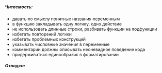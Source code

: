 ##### Читаемость:
- давать по смыслу понятные названия переменным
- в функцию закладывать одну логику, одно действие
- не использовать длинные строки, разбивать функции на подфункции
- избегать повторений логики
- избегать проблемных конструкций
- указывать числовные значения в переменные
- комментарии должны описывать неочевидное поведение кода
- придерживаться единообразия в форматировании


##### Отладка: